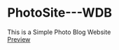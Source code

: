 # PhotoSite---WDB
This is a Simple Photo Blog Website   
[Preview](https://htmlpreview.github.io/?https://github.com/vamsimadhav/PhotoSite---WDB/blob/main/photosite.html)
